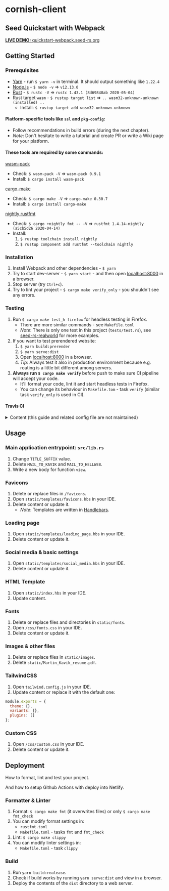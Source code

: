 # cornish-client 
## Seed Quickstart with Webpack
[**LIVE DEMO:** quickstart-webpack.seed-rs.org](https://quickstart-webpack.seed-rs.org)

## Getting Started
### Prerequisites
- [Yarn](https://yarnpkg.com/lang/en/docs/install) - run `$ yarn -v` in terminal. 
  It should output something like `1.22.4`
- [Node.js](https://nodejs.org) - `$ node -v` => `v12.13.0`
- [Rust](https://www.rust-lang.org/tools/install) - `$ rustc -V` => 
  `rustc 1.43.1 (8d69840ab 2020-05-04)`
- Rust target `wasm` - `$ rustup target list` => 
 `.. wasm32-unknown-unknown (installed) ..`
    - Install: `$ rustup target add wasm32-unknown-unknown`
       
####  Platform-specific tools like `ssl` and `pkg-config`:
- Follow recommendations in build errors (during the next chapter).
- _Note_: Don't hesitate to write a tutorial and create PR or write a 
  Wiki page for your platform.

#### These tools are required by some commands:
[wasm-pack](https://rustwasm.github.io/wasm-pack/)
- Check: `$ wasm-pack -V` => `wasm-pack 0.9.1`
- Install: `$ cargo install wasm-pack`

[cargo-make](https://sagiegurari.github.io/cargo-make/)
- Check: `$ cargo make -V` => `cargo-make 0.30.7`
- Install: `$ cargo install cargo-make`

[nightly rustfmt](https://github.com/rust-lang/rustfmt#on-the-nightly-toolchain)
- Check: `$ cargo +nightly fmt -- -V` => `rustfmt 1.4.14-nightly (a5cb5d26 2020-04-14)`
- Install:
    1. `$ rustup toolchain install nightly`
    2. `$ rustup component add rustfmt --toolchain nightly`

### Installation
1. Install Webpack and other dependencies - `$ yarn`
1. Try to start dev-server - `$ yarn start` - and then open [localhost:8000](http://localhost:8000) 
   in a browser.
1. Stop server (try `Ctrl+c`).
1. Try to lint your project - `$ cargo make verify_only` - you shouldn't see 
   any errors.

### Testing
1. Run `$ cargo make test_h firefox` for headless testing in Firefox.
   - There are more similar commands - see `Makefile.toml`
   - _Note_: There is only one test in this project (`tests/test.rs`), see [seed-rs-realworld](https://github.com/seed-rs/seed-rs-realworld) for more examples.
1. If you want to test prerendered website:
   1. `$ yarn build:prerender`
   1. `$ yarn serve:dist`
   1. Open [localhost:8000](http://localhost:8000) in a browser.
   1. _Tip_: Always test it also in production environment because e.g. routing 
      is a little bit different among servers.
1. **Always run `$ cargo make verify`** before push to make sure CI pipeline will 
   accept your code.
    - It'll format your code, lint it and start headless tests in Firefox.
    - You can change its behaviour in `Makefile.tom` - task `verify` 
      (similar task `verify_only` is used in CI).

#### Travis CI
<details>
<summary>Content (this guide and related config file are not maintained)</summary>

1. Sync your [TravisCI](https://travis-ci.org/) account with your GitHub one.
1. Find repository with your app in [your list](https://travis-ci.org/account/repositories) and click on `Settings`.
1. Add _Environment Variable_ `NETLIFY_SITE_ID` and set it's value to **Site id**.
1. Add _Environment Variable_ `NETLIFY_ACCESS_TOKEN` and set it's value to **Access token**.
1. Switch to tab `Current` and click `Activate repository`.
1. _[Optional]_ Add badge to project's `/README.md` (Repository detail > Click on 
   badge next to the rep. name > `IMAGE URL` change to `MARKDOWN`)
1. _[Optional]_ Modify `/.travis.yml`.
    - Replace `yarn build:prerender` with `yarn build:release` if you don't want to prerender pages.
    - _Tip:_ If jobs don't want to start after push, check Repository 
      detail > `More options` > `Requests`.
   
</details>

## Usage
### Main application entrypoint: `src/lib.rs`
1. Change `TITLE_SUFFIX` value.
1. Delete `MAIL_TO_KAVIK` and `MAIL_TO_HELLWEB`.
1. Write a new body for function `view`.

### Favicons
1. Delete or replace files in `/favicons`.
1. Open `static/templates/favicons.hbs` in your IDE.
1. Delete content or update it.
   - _Note_: Templates are written in [Handlebars](https://handlebarsjs.com/).

### Loading page
1. Open `static/templates/loading_page.hbs` in your IDE.
1. Delete content or update it.

### Social media & basic settings
1. Open `static/templates/social_media.hbs` in your IDE.
1. Delete content or update it.

### HTML Template
1. Open `static/index.hbs` in your IDE.
1. Update content.

### Fonts
1. Delete or replace files and directories in `static/fonts`.
1. Open `/css/fonts.css` in your IDE.
1. Delete content or update it.

### Images & other files
1. Delete or replace files in `static/images`.
1. Delete `static/Martin_Kavik_resume.pdf`.

### TailwindCSS
1. Open `tailwind.config.js` in your IDE.
1. Update content or replace it with the default one:

```js
module.exports = {
  theme: {},
  variants: {},
  plugins: []
};
```

### Custom CSS
1. Open `/css/custom.css` in your IDE.
1. Delete content or update it.

## Deployment
How to format, lint and test your project.

And how to setup Github Actions with deploy into Netlify.

### Formatter & Linter
1. Format: `$ cargo make fmt` (it overwrites files) or only 
   `$ cargo make fmt_check`
1. You can modify format settings in:
   - `rustfmt.toml`
   - `Makefile.toml` - tasks `fmt` and `fmt_check`
1. Lint: `$ cargo make clippy`
1. You can modify linter settings in:
   - `Makefile.toml` - task `clippy`

### Build
1. Run `yarn build:realease`.
1. Check if build works by running `yarn serve:dist` and view in a browser.
1. Deploy the contents of the `dist` directory to a web server.

